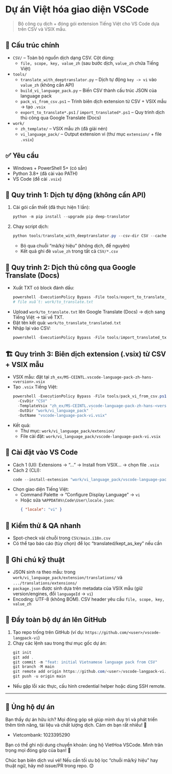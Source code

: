 # Dự án Việt hóa giao diện VSCode

> Bộ công cụ dịch + đóng gói extension Tiếng Việt cho VS Code dựa trên CSV và VSIX mẫu.

## 📂 Cấu trúc chính
- `CSV/` – Toàn bộ nguồn dịch dạng CSV. Cột dùng:
  - `file, scope, key, value_zh` (sau bước dịch, `value_zh` chứa Tiếng Việt)
- `tools/`
  - `translate_with_deeptranslator.py` – Dịch tự động `key -> vi` vào `value_zh` (không cần API)
  - `build_vi_language_pack.py` – Biến CSV thành cấu trúc JSON của language pack
  - `pack_vi_from_csv.ps1` – Trình biên dịch extension từ CSV + VSIX mẫu → tạo `.vsix`
  - `export_to_translate*.ps1` / `import_translated*.ps1` – Quy trình dịch thủ công qua Google Translate (Docs)
- `work/`
  - `zh_template/` – VSIX mẫu zh (đã giải nén)
  - `vi_language_pack/` – Output extension vi (thư mục `extension/` + file `.vsix`)

## ✅ Yêu cầu
- Windows + PowerShell 5+ (có sẵn)
- Python 3.8+ (đã cài vào PATH)
- VS Code (để cài `.vsix`)

## 🚀 Quy trình 1: Dịch tự động (không cần API)
1) Cài gói cần thiết (đã thực hiện 1 lần):
   ```powershell
   python -m pip install --upgrade pip deep-translator
   ```
2) Chạy script dịch:
   ```powershell
   python tools/translate_with_deeptranslator.py --csv-dir CSV --cache work/cache_translations.json
   ```
   - Bỏ qua chuỗi “mã/ký hiệu” (không dịch, để nguyên)
   - Kết quả ghi đè `value_zh` trong tất cả `CSV/*.csv`

## 🧭 Quy trình 2: Dịch thủ công qua Google Translate (Docs)
- Xuất TXT có block đánh dấu:
  ```powershell
  powershell -ExecutionPolicy Bypass -File tools/export_to_translate_txt.ps1
  # file xuất: work/to_translate.txt
  ```
- Upload `work/to_translate.txt` lên Google Translate (Docs) → dịch sang Tiếng Việt → tải về TXT.
- Đặt tên kết quả: `work/to_translate_translated.txt`
- Nhập lại vào CSV:
  ```powershell
  powershell -ExecutionPolicy Bypass -File tools/import_translated_txt.ps1 -CsvDir CSV -InFile work/to_translate_translated.txt
  ```

## 🏗️ Quy trình 3: Biên dịch extension (.vsix) từ CSV + VSIX mẫu
- VSIX mẫu: đặt tại `zh_ex/MS-CEINTL.vscode-language-pack-zh-hans-<version>.vsix`
- Tạo `.vsix` Tiếng Việt:
  ```powershell
  powershell -ExecutionPolicy Bypass -File tools/pack_vi_from_csv.ps1 `
    -CsvDir "CSV" `
    -TemplateVsix "zh_ex/MS-CEINTL.vscode-language-pack-zh-hans-<version>.vsix" `
    -OutDir "work/vi_language_pack" `
    -OutName "vscode-language-pack-vi.vsix"
  ```
- Kết quả:
  - Thư mục: `work/vi_language_pack/extension/`
  - File cài đặt: `work/vi_language_pack/vscode-language-pack-vi.vsix`

## 💾 Cài đặt vào VS Code
- Cách 1 (UI): Extensions → “…” → Install from VSIX… → chọn file `.vsix`
- Cách 2 (CLI):
  ```powershell
  code --install-extension "work/vi_language_pack/vscode-language-pack-vi.vsix" --force
  ```
- Chọn giao diện Tiếng Việt:
  - Command Palette → “Configure Display Language” → `vi`
  - Hoặc sửa `%APPDATA%\Code\User\locale.json`:
    ```json
    { "locale": "vi" }
    ```

## 🔎 Kiểm thử & QA nhanh
- Spot-check vài chuỗi trong `CSV/main.i18n.csv`
- Có thể tạo báo cáo (tùy chọn) để lọc “translated/kept_as_key” nếu cần

## 🧩 Ghi chú kỹ thuật
- JSON sinh ra theo mẫu: trong `work/vi_language_pack/extension/translations/` và `.../translations/extensions/`
- `package.json` được sinh dựa trên metadata của VSIX mẫu (giữ version/engines, đổi `languageId` → `vi`)
- Encoding: UTF-8 (không BOM). CSV header yêu cầu `file, scope, key, value_zh`

## 🐙 Đẩy toàn bộ dự án lên GitHub
1) Tạo repo trống trên GitHub (ví dụ: `https://github.com/<user>/vscode-langpack-vi`)
2) Chạy các lệnh sau trong thư mục gốc dự án:
   ```powershell
   git init
   git add .
   git commit -m "feat: initial Vietnamese language pack from CSV"
   git branch -M main
   git remote add origin https://github.com/<user>/vscode-langpack-vi.git
   git push -u origin main
   ```
- Nếu gặp lỗi xác thực, cấu hình credential helper hoặc dùng SSH remote.

---

## 💖 Ủng hộ dự án
Bạn thấy dự án hữu ích? Mọi đóng góp sẽ giúp mình duy trì và phát triển thêm tính năng, tài liệu và chất lượng dịch. Cảm ơn bạn rất nhiều! 🙌

- Vietcombank: 1023395290

Bạn có thể ghi nội dung chuyển khoản: ủng hộ VietHoa VSCode. Mình trân trọng mọi đóng góp của bạn! 💙

Chúc bạn biên dịch vui vẻ! Nếu cần tối ưu bộ lọc “chuỗi mã/ký hiệu” hay thuật ngữ, hãy mở issue/PR trong repo. 😊
